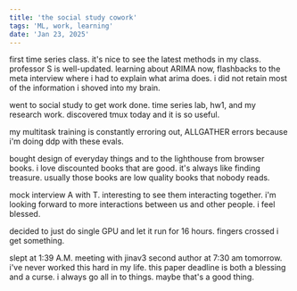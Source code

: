 ```yaml
---
title: 'the social study cowork'
tags: 'ML, work, learning'
date: 'Jan 23, 2025'
---
```


first time series class. it's nice to see the latest methods in my class. professor S is well-updated. learning about ARIMA now, flashbacks to the meta interview where i had to explain what arima does. i did not retain most of the information i shoved into my brain.

went to social study to get work done. time series lab, hw1, and my research work. discovered tmux today and it is so useful.

my multitask training is constantly erroring out, ALLGATHER errors because i'm doing ddp with these evals.

bought design of everyday things and to the lighthouse from browser books. i love discounted books that are good. it's always like finding treasure. usually those books are low quality books that nobody reads.

mock interview A with T. interesting to see them interacting together. i'm looking forward to more interactions between us and other people. i feel blessed.

decided to just do single GPU and let it run for 16 hours. fingers crossed i get something.

slept at 1:39 A.M. meeting with jinav3 second author at 7:30 am tomorrow. i've never worked this hard in my life. this paper deadline is both a blessing and a curse. i always go all in to things. maybe that's a good thing.
